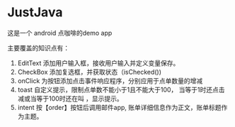 # JustJava
这是一个  android 点咖啡的demo app

主要覆盖的知识点有：

1. EditText 添加用户输入框，接收用户输入并定义变量保存。
2. CheckBox 添加复选框，并获取状态（isChecked())
3. onClick  为按钮添加点击事件响应程序，分别应用于点单数量的增减
4. toast 自定义提示，限制点单数不能小于1且不能大于100， 当等于1时还点击减或当等于100时还在叫 ，显示提示。
5. intent 按【order】按钮后调用邮件app, 账单详细信息作为正文，账单标题作为主题。
